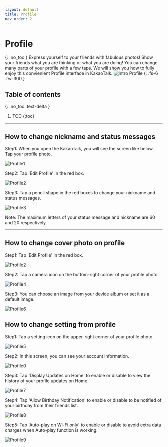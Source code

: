 ```yaml
---
layout: default
title: Profile
nav_order: 2
---
```


# Profile
{: .no_toc }
Express yourself to your friends with fabulous photos! Show your friends what you are thinking or what you are doing!
You can change many parts of your profile with a few taps. We will show you how to fully enjoy this convienient Profile interface in KakaoTalk.
![Intro Profile](https://github.com/jstyle5/KakaoTalk-English-Version-Guide/blob/gh-pages/assets/images/intro-profile.png?raw=true "PROFILE")
{: .fs-6 .fw-300 }

## Table of contents
{: .no_toc .text-delta }

1. TOC
{:toc}

---

## How to change nickname and status messages
Step1: When you open the KakaoTalk, you will see the screen like below.
Tap your profile photo.

![Profile1](https://github.com/jstyle5/KakaoTalk-English-Version-Guide/blob/gh-pages/assets/images/profile/profile-1.png?raw=true "PROFILE1")



Step2: Tap 'Edit Profile' in the red box.

![Profile2](https://github.com/jstyle5/KakaoTalk-English-Version-Guide/blob/gh-pages/assets/images/profile/profile-2.png?raw=true "PROFILE2")



Step3: Tap a pencil shape in the red boxes to change your nickname and status messages.

![Profile3](https://github.com/jstyle5/KakaoTalk-English-Version-Guide/blob/gh-pages/assets/images/profile/profile-3.png?raw=true "PROFILE3")

Note: The maximum letters of your status message and nickname are 60 and 20 respectively.

---

## How to change cover photo on profile
Step1: Tap 'Edit Profile' in the red box.

![Profile2](https://github.com/jstyle5/KakaoTalk-English-Version-Guide/blob/gh-pages/assets/images/profile/profile-2.png?raw=true "PROFILE2")



Step2: Tap a camera icon on the bottom-right corner of your profile photo.

![Profile4](https://github.com/jstyle5/KakaoTalk-English-Version-Guide/blob/gh-pages/assets/images/profile/profile-4.png?raw=true "PROFILE4")



Step3: You can choose an image from your device album or set it as a default image.

![Profile6](https://github.com/jstyle5/KakaoTalk-English-Version-Guide/blob/gh-pages/assets/images/profile/profile-6.png?raw=true "PROFILE6")



## How to change setting from profile
Step1: Tap a setting icon on the upper-right corner of your profile photo.

![Profile5](https://github.com/jstyle5/KakaoTalk-English-Version-Guide/blob/gh-pages/assets/images/profile/profile-5.png?raw=true "PROFILE5")



Step2: In this screen, you can see your account information.

![Profile0](https://github.com/jstyle5/KakaoTalk-English-Version-Guide/blob/gh-pages/assets/images/profile/profile-0.png?raw=true "PROFILE0")



Step3: Tap 'Display Updates on Home' to enable or disable to view the history of your profile updates on Home.

![Profile7](https://github.com/jstyle5/KakaoTalk-English-Version-Guide/blob/gh-pages/assets/images/profile/profile-7.png?raw=true "PROFILE7")



Step4: Tap 'Allow Birthday Notification' to enable or disable to be notified of your birthday from their friends list.

![Profile8](https://github.com/jstyle5/KakaoTalk-English-Version-Guide/blob/gh-pages/assets/images/profile/profile-8.png?raw=true "PROFILE8")



Step5: Tap 'Auto-play on Wi-Fi only' to enable or disable to avoid extra data charges when Auto-play function is working.

![Profile9](https://github.com/jstyle5/KakaoTalk-English-Version-Guide/blob/gh-pages/assets/images/profile/profile-9.png?raw=true "PROFILE9")
